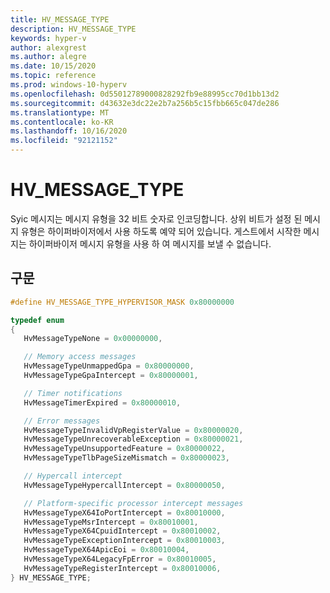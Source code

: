 ```yaml
---
title: HV_MESSAGE_TYPE
description: HV_MESSAGE_TYPE
keywords: hyper-v
author: alexgrest
ms.author: alegre
ms.date: 10/15/2020
ms.topic: reference
ms.prod: windows-10-hyperv
ms.openlocfilehash: 0d55012789000828292fb9e88995cc70d1bb13d2
ms.sourcegitcommit: d43632e3dc22e2b7a256b5c15fbb665c047de286
ms.translationtype: MT
ms.contentlocale: ko-KR
ms.lasthandoff: 10/16/2020
ms.locfileid: "92121152"
---
```

# <a name="hv_message_type"></a>HV_MESSAGE_TYPE

Syic 메시지는 메시지 유형을 32 비트 숫자로 인코딩합니다. 상위 비트가 설정 된 메시지 유형은 하이퍼바이저에서 사용 하도록 예약 되어 있습니다. 게스트에서 시작한 메시지는 하이퍼바이저 메시지 유형을 사용 하 여 메시지를 보낼 수 없습니다.

## <a name="syntax"></a>구문

 ```c
#define HV_MESSAGE_TYPE_HYPERVISOR_MASK 0x80000000

typedef enum
{
    HvMessageTypeNone = 0x00000000,

    // Memory access messages
    HvMessageTypeUnmappedGpa = 0x80000000,
    HvMessageTypeGpaIntercept = 0x80000001,

    // Timer notifications
    HvMessageTimerExpired = 0x80000010,

    // Error messages
    HvMessageTypeInvalidVpRegisterValue = 0x80000020,
    HvMessageTypeUnrecoverableException = 0x80000021,
    HvMessageTypeUnsupportedFeature = 0x80000022,
    HvMessageTypeTlbPageSizeMismatch = 0x80000023,

    // Hypercall intercept
    HvMessageTypeHypercallIntercept = 0x80000050,

    // Platform-specific processor intercept messages
    HvMessageTypeX64IoPortIntercept = 0x80010000,
    HvMessageTypeMsrIntercept = 0x80010001,
    HvMessageTypeX64CpuidIntercept = 0x80010002,
    HvMessageTypeExceptionIntercept = 0x80010003,
    HvMessageTypeX64ApicEoi = 0x80010004,
    HvMessageTypeX64LegacyFpError = 0x80010005,
    HvMessageTypeRegisterIntercept = 0x80010006,
} HV_MESSAGE_TYPE;
 ```
